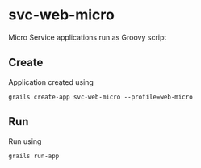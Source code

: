 # svc-web-micro

Micro Service applications run as Groovy script

## Create

Application created using

```
grails create-app svc-web-micro --profile=web-micro
```

## Run

Run using

```
grails run-app
```